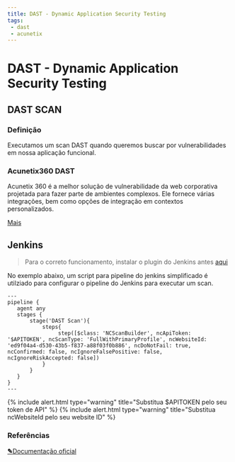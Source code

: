 ```yaml
---
title: DAST - Dynamic Application Security Testing
tags: 
 - dast
 - acunetix
---
```


# DAST - Dynamic Application Security Testing

## DAST SCAN

### Definição

Executamos um scan DAST quando queremos buscar por vulnerabilidades em nossa aplicação funcional.

### Acunetix360 DAST

Acunetix 360 é a melhor solução de vulnerabilidade da web corporativa projetada para fazer parte de ambientes complexos. Ele fornece várias integrações, bem como opções de integração em contextos personalizados.

[Mais](https://www.acunetix.com/product/acunetix360/)

## Jenkins

> Para o correto funcionamento, instalar o plugin do Jenkins antes [aqui](https://plugins.jenkins.io/acunetix-360-scan/)

No exemplo abaixo, um script para pipeline do jenkins simplificado é utilziado para configurar o pipeline do Jenkins para executar um scan.
```
---
pipeline {
   agent any
   stages {
       stage('DAST Scan'){
           steps{
                step([$class: 'NCScanBuilder', ncApiToken: '$APITOKEN', ncScanType: 'FullWithPrimaryProfile', ncWebsiteId: 'ed9f04a4-d530-43b5-f837-a88f03f0b886', ncDoNotFail: true, ncConfirmed: false, ncIgnoreFalsePositive: false, ncIgnoreRiskAccepted: false])
           }
       }
   }
}
---
```

{% include alert.html type="warning" title="Substitua $APITOKEN pelo seu token de API" %}
{% include alert.html type="warning" title="Substitua ncWebsiteId pelo seu website ID" %}

### Referências

<p class="editor-link"><a href="https://www.acunetix.com/support/docs/a360/integrations/installing-and-configuring-the-acunetix-360-scan-jenkins-plugin/" target="blank" class="btn"><strong>&#9998;</strong>Documentação oficial</a></p>